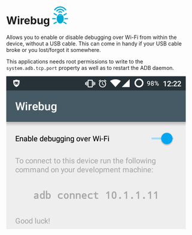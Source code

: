 Wirebug ![Logo](icon.png)
=========================

Allows you to enable or disable debugging over Wi-Fi from within the device,
without a USB cable. This can come in handy if your USB cable broke or you
lost/forgot it somewhere.

This applications needs root permissions to write to the `system.adb.tcp.port`
property as well as to restart the ADB daemon.

![Screenshot](screenshot.png)

